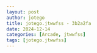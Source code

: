 ```yaml
---
layout: post
author: jotego
title: jotego.jtwwfss - 3b2a2fa
date: 2024-12-14
categories: [Arcade, jtwwfss]
tags: [jotego.jtwwfss]
---
```


